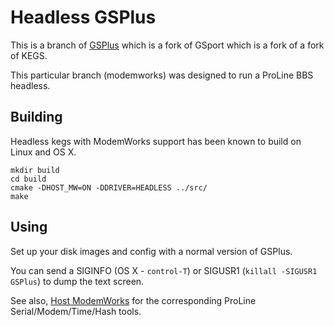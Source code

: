 # Headless GSPlus

This is a branch of [GSPlus](https://github.com/digarok/gsplus) which is a fork of GSport which is a fork of a fork of KEGS.

This particular branch (modemworks) was designed to run a ProLine BBS headless.

## Building

Headless kegs with ModemWorks support has been known to build on Linux and OS X.

    mkdir build
    cd build
    cmake -DHOST_MW=ON -DDRIVER=HEADLESS ../src/
    make

## Using

Set up your disk images and config with a normal version of GSPlus. 

You can send a SIGINFO (OS X - `control-T`) or SIGUSR1 (`killall -SIGUSR1 GSPlus`) to dump the text screen.

See also, [Host ModemWorks](https://github.com/ksherlock/host-modemworks) for the corresponding ProLine Serial/Modem/Time/Hash tools.
